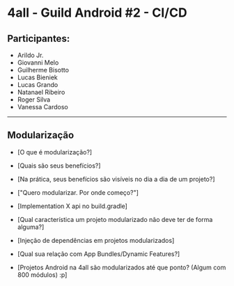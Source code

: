 # 4all - Guild Android #2 - CI/CD

## Participantes:

* Arildo Jr.
* Giovanni Melo
* Guilherme Bisotto
* Lucas Bieniek
* Lucas Grando
* Natanael Ribeiro
* Roger Silva
* Vanessa Cardoso

---

## Modularização


* [O que é modularização?]

* [Quais são seus benefícios?]

* [Na prática, seus benefícios são visíveis no dia a dia de um projeto?]

* ["Quero modularizar. Por onde começo?"]

* [Implementation X api no build.gradle]

* [Qual característica um projeto modularizado não deve ter de forma alguma?]

* [Injeção de dependências em projetos modularizados]

* [Qual sua relação com App Bundles/Dynamic Features?]

* [Projetos Android na 4all são modularizados até que ponto? (Algum com 800 módulos) :p]